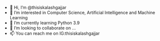- 👋 Hi, I’m @thisiskalashgajjar
- 👀 I’m interested in Computer Science, Artificial Intelligence and Machine Learning
- 🌱 I’m currently learning Python 3.9
- 💞️ I’m looking to collaborate on ...
- 📫 You can reach me on IG:thisiskalashgajjar

<!---
thisiskalashgajjar/thisiskalashgajjar is a ✨ special ✨ repository because its `README.md` (this file) appears on your GitHub profile.
You can click the Preview link to take a look at your changes.
--->

